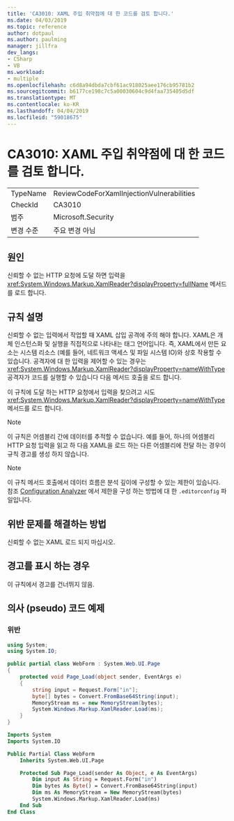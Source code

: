 ```yaml
---
title: 'CA3010: XAML 주입 취약점에 대 한 코드를 검토 합니다.'
ms.date: 04/03/2019
ms.topic: reference
author: dotpaul
ms.author: paulming
manager: jillfra
dev_langs:
- CSharp
- VB
ms.workload:
- multiple
ms.openlocfilehash: c6d8a94dbda7cbf61ac918025aee176cb95781b2
ms.sourcegitcommit: b6177ce198c7c5a00030604c9d4faa735405d5df
ms.translationtype: MT
ms.contentlocale: ko-KR
ms.lasthandoff: 04/04/2019
ms.locfileid: "59018675"
---
```

# <a name="ca3010-review-code-for-xaml-injection-vulnerabilities"></a>CA3010: XAML 주입 취약점에 대 한 코드를 검토 합니다.

|||
|-|-|
|TypeName|ReviewCodeForXamlInjectionVulnerabilities|
|CheckId|CA3010|
|범주|Microsoft.Security|
|변경 수준|주요 변경 아님|

## <a name="cause"></a>원인

신뢰할 수 없는 HTTP 요청에 도달 하면 입력을 <xref:System.Windows.Markup.XamlReader?displayProperty=fullName> 메서드를 로드 합니다.

## <a name="rule-description"></a>규칙 설명

신뢰할 수 없는 입력에서 작업할 때 XAML 삽입 공격에 주의 해야 합니다. XAML은 개체 인스턴스화 및 실행을 직접적으로 나타내는 태그 언어입니다. 즉, XAML에서 만든 요소는 시스템 리소스 (예를 들어, 네트워크 액세스 및 파일 시스템 IO)와 상호 작용할 수 있습니다. 공격자에 대 한 입력을 제어할 수 있는 경우는 <xref:System.Windows.Markup.XamlReader?displayProperty=nameWithType> 공격자가 코드를 실행할 수 있습니다 다음 메서드 호출을 로드 합니다.

이 규칙에 도달 하는 HTTP 요청에서 입력을 찾으려고 시도 <xref:System.Windows.Markup.XamlReader?displayProperty=nameWithType> 메서드를 로드 합니다.

> [!NOTE]
> 이 규칙은 어셈블리 간에 데이터를 추적할 수 없습니다. 예를 들어, 하나의 어셈블리 HTTP 요청 입력을 읽고 하 다음 XAML을 로드 하는 다른 어셈블리에 전달 하는 경우이 규칙 경고를 생성 하지 않습니다.

> [!NOTE]
> 이 규칙 메서드 호출에서 데이터 흐름은 분석 깊이에 구성할 수 있는 제한이 있습니다. 참조 [Configuration Analyzer](https://github.com/dotnet/roslyn-analyzers/blob/master/docs/Analyzer%20Configuration.md#dataflow-analysis) 에서 제한을 구성 하는 방법에 대 한 `.editorconfig` 파일입니다.

## <a name="how-to-fix-violations"></a>위반 문제를 해결하는 방법

신뢰할 수 없는 XAML 로드 되지 마십시오.

## <a name="when-to-suppress-warnings"></a>경고를 표시 하는 경우

이 규칙에서 경고를 건너뛰지 않음.

## <a name="pseudo-code-examples"></a>의사 (pseudo) 코드 예제

### <a name="violation"></a>위반

```csharp
using System;
using System.IO;

public partial class WebForm : System.Web.UI.Page
{
    protected void Page_Load(object sender, EventArgs e)
    {
        string input = Request.Form["in"];
        byte[] bytes = Convert.FromBase64String(input);
        MemoryStream ms = new MemoryStream(bytes);
        System.Windows.Markup.XamlReader.Load(ms);
    }
}
```

```vb
Imports System
Imports System.IO

Public Partial Class WebForm
    Inherits System.Web.UI.Page

    Protected Sub Page_Load(sender As Object, e As EventArgs)
        Dim input As String = Request.Form("in")
        Dim bytes As Byte() = Convert.FromBase64String(input)
        Dim ms As MemoryStream = New MemoryStream(bytes)
        System.Windows.Markup.XamlReader.Load(ms)
    End Sub
End Class
```
